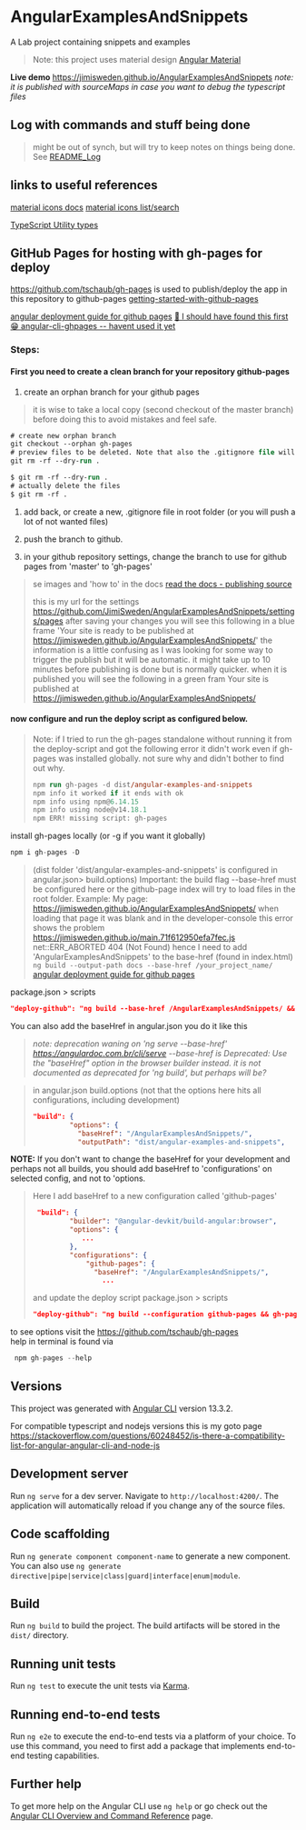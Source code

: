 # AngularExamplesAndSnippets

A Lab project containing snippets and examples 

> Note: this project uses material design [Angular Material](https://material.angular.io/)

**Live demo** https://jimisweden.github.io/AngularExamplesAndSnippets
_note: it is published with sourceMaps in case you want to debug the typescript files_
## Log with commands and stuff being done
> might be out of synch, but will try to keep notes on things being done.
See [README_Log](README_Log.md)

## links to useful references
[material icons docs](https://material.angular.io/components/icon/overview)
[material icons list/search](https://fonts.google.com/icons?selected=Material+Icons)

[TypeScript Utility types](https://www.typescriptlang.org/docs/handbook/utility-types.html)

## GitHub Pages for hosting with gh-pages for deploy
https://github.com/tschaub/gh-pages 
is used to publish/deploy the app in this repository to github-pages
[getting-started-with-github-pages](https://docs.github.com/en/pages/getting-started-with-github-pages/)

[angular deployment guide for github pages](https://angular.io/guide/deployment#deploy-to-github-pages)
[ 🙈  I should have found this first 😁 angular-cli-ghpages -- havent used it yet](https://github.com/angular-schule/angular-cli-ghpages)
### Steps: 
#### First you need to create a clean branch for your repository github-pages

1. create an orphan branch for your github pages
> it is wise to take a local copy (second checkout of the master branch) before doing this to avoid mistakes and feel safe.
```ps
# create new orphan branch
git checkout --orphan gh-pages
# preview files to be deleted. Note that also the .gitignore file will be deleted, you should keep it (copy or exclude from remove)
git rm -rf --dry-run .

$ git rm -rf --dry-run .
# actually delete the files
$ git rm -rf .

```
1. add back, or create a new, .gitignore file in root folder (or you will push a lot of not wanted files)
1. push the branch to github.

1. in your github repository settings, change the branch to use for github pages from 'master' to 'gh-pages'
> se images and 'how to' in the docs [read the docs - publishing source](https://docs.github.com/en/pages/getting-started-with-github-pages/configuring-a-publishing-source-for-your-github-pages-site)
>
> this is my url for the settings https://github.com/JimiSweden/AngularExamplesAndSnippets/settings/pages
> after saving your changes you will see this following in a blue frame
> 'Your site is ready to be published at https://jimisweden.github.io/AngularExamplesAndSnippets/'
> the information is a little confusing as I was looking for some way to trigger the publish but it will be automatic.
> it might take up to 10 minutes before publishing is done but is normally quicker.
> when it is published you will see the following in a green fram
>  Your site is published at https://jimisweden.github.io/AngularExamplesAndSnippets/


#### now configure and run the deploy script as configured below.

> Note: if I tried to run the gh-pages standalone without running it from the deploy-script and got the following error
> it didn't work even if gh-pages was installed globally.
> not sure why and didn't bother to find out why.
> ```ps
> npm run gh-pages -d dist/angular-examples-and-snippets
> npm info it worked if it ends with ok
> npm info using npm@6.14.15
> npm info using node@v14.18.1
> npm ERR! missing script: gh-pages
> ```



install gh-pages locally (or -g if you want it globally)
```ts
npm i gh-pages -D
```

>(dist folder 'dist/angular-examples-and-snippets' is configured in angular.json> build.options)
Important: the build flag --base-href must be configured here or the github-page index will try to load files in the root folder. 
> Example:
> My page:  https://jimisweden.github.io/AngularExamplesAndSnippets/ 
>  when loading that page it was blank and in the developer-console this error shows the problem
> https://jimisweden.github.io/main.71f612950efa7fec.js net::ERR_ABORTED 404 (Not Found)
> hence I need to add 'AngularExamplesAndSnippets' to the base-href (found in index.html)
> ```ng build --output-path docs --base-href /your_project_name/```
> [angular deployment guide for github pages](https://angular.io/guide/deployment#deploy-to-github-pages)

package.json > scripts 
```json
"deploy-github": "ng build --base-href /AngularExamplesAndSnippets/ && gh-pages -d dist/angular-examples-and-snippets"
```

You can also add the baseHref in angular.json you do it like this 

> _note: deprecation waning on 'ng serve --base-href'
> https://angulardoc.com.br/cli/serve 
> --base-href is Deprecated: Use the "baseHref" option in the browser builder instead.
> it is not documented as deprecated for 'ng build', but perhaps will be?_



> in angular.json build.options (not that the options here hits all configurations, including development)
> ```json
> "build": {
>          "options": {
>            "baseHref": "/AngularExamplesAndSnippets/",
>            "outputPath": "dist/angular-examples-and-snippets",
> ```

**NOTE:** If you don't want to change the baseHref for your development and perhaps not all builds, you should add baseHref to 'configurations' on selected config, and not to 'options.
>Here I add baseHref to a new configuration called 'github-pages'
> ```json
>  "build": {
>          "builder": "@angular-devkit/build-angular:browser",
>          "options": {           
>             ...
>          },
>          "configurations": {
>              "github-pages": {
>                "baseHref": "/AngularExamplesAndSnippets/",
>                  ...
> ```
> and update the deploy script
> package.json > scripts 
> ```json
> "deploy-github": "ng build --configuration github-pages && gh-pages -d dist/angular-examples-and-snippets"
> ```


to see options visit the https://github.com/tschaub/gh-pages  
help in terminal is found via 
```ts
 npm gh-pages --help
```


## Versions
This project was generated with [Angular CLI](https://github.com/angular/angular-cli) version 13.3.2.

For compatible typescript and nodejs versions this is my goto page 
https://stackoverflow.com/questions/60248452/is-there-a-compatibility-list-for-angular-angular-cli-and-node-js

## Development server

Run `ng serve` for a dev server. Navigate to `http://localhost:4200/`. The application will automatically reload if you change any of the source files.

## Code scaffolding

Run `ng generate component component-name` to generate a new component. You can also use `ng generate directive|pipe|service|class|guard|interface|enum|module`.

## Build

Run `ng build` to build the project. The build artifacts will be stored in the `dist/` directory.

## Running unit tests

Run `ng test` to execute the unit tests via [Karma](https://karma-runner.github.io).

## Running end-to-end tests

Run `ng e2e` to execute the end-to-end tests via a platform of your choice. To use this command, you need to first add a package that implements end-to-end testing capabilities.

## Further help

To get more help on the Angular CLI use `ng help` or go check out the [Angular CLI Overview and Command Reference](https://angular.io/cli) page.
